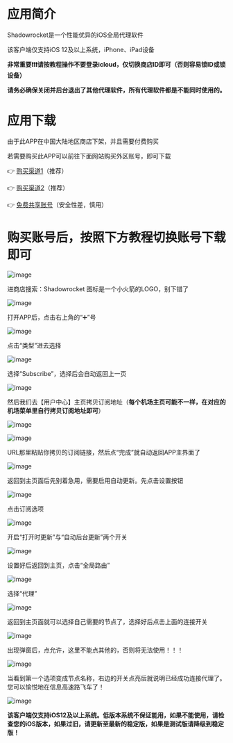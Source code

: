 # 应用简介

Shadowrocket是一个性能优异的iOS全局代理软件

该客户端仅支持iOS 12及以上系统，iPhone、iPad设备

**非常重要❗❗❗请按教程操作不要登录icloud，仅切换商店ID即可（否则容易锁ID或锁设备）**

**请务必确保关闭并后台退出了其他代理软件，所有代理软件都是不能同时使用的。**


# 应用下载

由于此APP在中国大陆地区商店下架，并且需要付费购买

若需要购买此APP可以前往下面网站购买外区账号，即可下载

👉 [购买渠道1](https://852faka.pro/)（推荐）

👉 [购买渠道2](https://www.wxsdg.store/)（推荐）

👉 [免费共享账号](https://appledi.com/)（安全性差，慎用）


# 购买账号后，按照下方教程切换账号下载即可

![image](https://github.com/WallKiller-glitch/V2raySSSSRShare/blob/main/img/ios/1.png)



进商店搜索：Shadowrocket 图标是一个小火箭的LOGO，别下错了

![image](https://github.com/WallKiller-glitch/V2raySSSSRShare/blob/main/img/ios/2.jpg)


打开APP后，点击右上角的“➕”号

![image](https://github.com/WallKiller-glitch/V2raySSSSRShare/blob/main/img/ios/3.jpg)



点击“类型”进去选择

![image](https://github.com/WallKiller-glitch/V2raySSSSRShare/blob/main/img/ios/4.jpg)



选择“Subscribe”，选择后会自动返回上一页

![image](https://github.com/WallKiller-glitch/V2raySSSSRShare/blob/main/img/ios/5.jpg)



然后我们去【用户中心】主页拷贝订阅地址（**每个机场主页可能不一样，在对应的机场菜单里自行拷贝订阅地址即可**）

![image](https://github.com/WallKiller-glitch/V2raySSSSRShare/blob/main/img/ios/6.png)

![image](https://github.com/WallKiller-glitch/V2raySSSSRShare/blob/main/img/ios/7.png)






URL那里粘贴你拷贝的订阅链接，然后点“完成”就自动返回APP主界面了

![image](https://github.com/WallKiller-glitch/V2raySSSSRShare/blob/main/img/ios/8.jpg)



返回到主页面后先别着急用，需要启用自动更新。先点击设置按钮

![image](https://github.com/WallKiller-glitch/V2raySSSSRShare/blob/main/img/ios/9.jpg)



点击订阅选项

![image](https://github.com/WallKiller-glitch/V2raySSSSRShare/blob/main/img/ios/10.jpg)



开启“打开时更新”与“自动后台更新”两个开关

![image](https://github.com/WallKiller-glitch/V2raySSSSRShare/blob/main/img/ios/11.jpg)



设置好后返回到主页，点击“全局路由”

![image](https://github.com/WallKiller-glitch/V2raySSSSRShare/blob/main/img/ios/12.jpg)



选择“代理”

![image](https://github.com/WallKiller-glitch/V2raySSSSRShare/blob/main/img/ios/13.jpg)



返回到主页面就可以选择自己需要的节点了，选择好后点击上面的连接开关

![image](https://github.com/WallKiller-glitch/V2raySSSSRShare/blob/main/img/ios/14.jpg)



出现弹窗后，点允许，这里不能点其他的，否则将无法使用！！！

![image](https://github.com/WallKiller-glitch/V2raySSSSRShare/blob/main/img/ios/15.jpg)



当看到第一个选项变成节点名称，右边的开关点亮后就说明已经成功连接代理了。您可以愉悦地在信息高速路飞车了！

![image](https://github.com/WallKiller-glitch/V2raySSSSRShare/blob/main/img/ios/16.jpg)



**该客户端仅支持iOS12及以上系统。低版本系统不保证能用，如果不能使用，请检查您的iOS版本，如果过旧，请更新至最新的稳定版，如果是测试版请降级到稳定版！**
